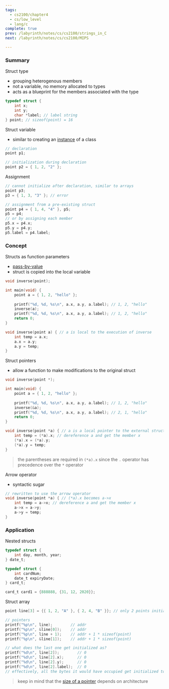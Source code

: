 ```yaml
---
tags:
  - cs2100/chapter4
  - cs/low_level
  - lang/c
complete: true
prev: /labyrinth/notes/cs/cs2100/strings_in_C
next: /labyrinth/notes/cs/cs2100/MIPS

---
```

### Summary
Struct type
- grouping heterogenous members
- not a variable, no memory allocated to types
- acts as a blueprint for the members associated with the type

```c
typedef struct {
	int x;
	int y;
	char *label; // label string
} point; // sizeof(point) = 16
```

Struct variable
- similar to creating an [instance](/labyrinth/notes/cs/cs2030s/classes#^29c4ea) of a class

```c
// declaration
point p1;

// initialization during declaration
point p2 = { 1, 2, "2" };
```

Assignment
```c
// cannot initialize after declaration, similar to arrays
point p3;
p3 = { 1, 3, "3" }; // error

// assignment from a pre-existing struct
point p4 = { 1, 4, "4" }, p5;
p5 = p4;
// or by assigning each member
p5.x = p4.x;
p5.y = p4.y;
p5.label = p4.label;
```
### Concept
Structs as function parameters
- [pass-by-value](/labyrinth/notes/cs/cs2100/functions_in_C#^f29a98)
- struct is copied into the local variable

```c
void inverse(point);

int main(void) {
	point a = { 1, 2, "hello" };
	
	printf("%d, %d, %s\n", a.x, a.y, a.label); // 1, 2, "hello"
	inverse(a);
	printf("%d, %d, %s\n", a.x, a.y, a.label); // 1, 2, "hello"
	return 0; 
}

void inverse(point a) { // a is local to the execution of inverse
	int temp = a.x;
	a.x = a.y;
	a.y = temp;
}
```

Struct pointers
- allow a function to make modifications to the original struct

```c
void inverse(point *);

int main(void) {
	point a = { 1, 2, "hello" };
	
	printf("%d, %d, %s\n", a.x, a.y, a.label); // 1, 2, "hello"
	inverse(&a);
	printf("%d, %d, %s\n", a.x, a.y, a.label); // 2, 1, "hello"
	return 0; 
}

void inverse(point *a) { // a is a local pointer to the external struct
	int temp = (*a).x; // dereference a and get the member x
	(*a).x = (*a).y;
	(*a).y = temp;
}
```
> the parentheses are required in `(*a).x` since the `.` operator has precedence over the `*` operator

Arrow operator
- syntactic sugar

```c
// rewritten to use the arrow operator
void inverse(point *a) { // (*a).x becomes a->x
	int temp = a->x; // dereference a and get the member x
	a->x = a->y;
	a->y = temp;
}
```
### Application
Nested structs
```c
typedef struct {
	int day, month, year;
} date_t;

typedef struct {
	int cardNum;
	date_t expiryDate;
} card_t;

card_t card1 = {888888, {31, 12, 2020}};
```

Struct array
```c
point line[3] = {{ 1, 2, "A" }, { 2, 4, "B" }}; // only 2 points initialised

// pointers
printf("%p\n", line);        // addr
printf("%p\n", &line[0]);    // addr
printf("%p\n", line + 1);    // addr + 1 * sizeof(point)
printf("%p\n", &line[1]);    // addr + 1 * sizeof(point)

// what does the last one get initialized as?
printf("%d\n", line[2]);        // 0
printf("%d\n", line[2].x);      // 0
printf("%d\n", line[2].y);      // 0
printf("%d\n", line[2].label);  // 0
// effectively, all the bytes it would have occupied get initialized to 0
```
> keep in mind that the [size of a pointer](/labyrinth/notes/cs/cs2100/pointers#^4af4c3) depends on architecture